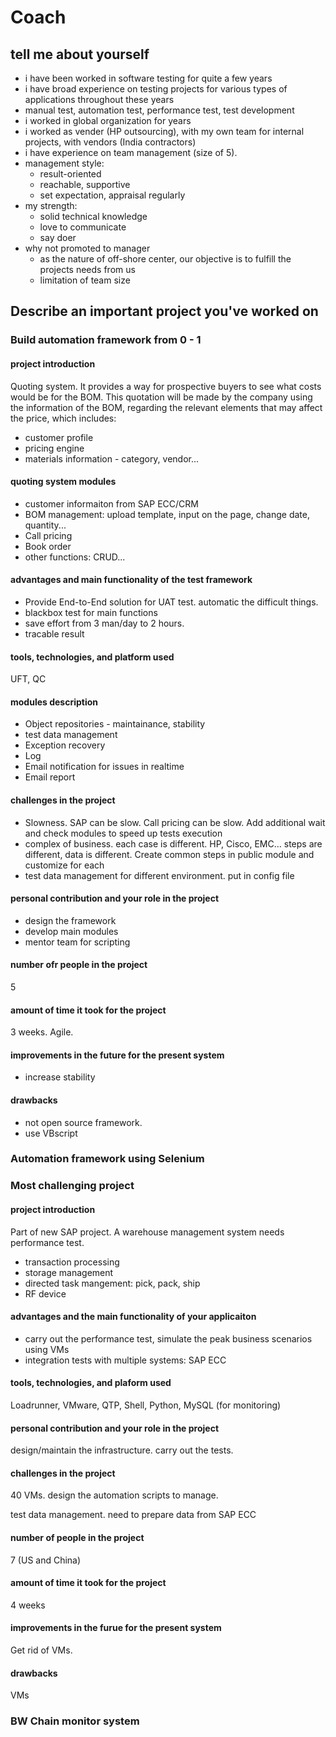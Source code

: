 # Coach

## tell me about yourself

* i have been worked in software testing for quite a few years
* i have broad experience on testing projects for various types of applications throughout these years
* manual test, automation test, performance test, test development
* i worked in global organization for years
* i worked as vender (HP outsourcing), with my own team for internal projects, with vendors (India contractors)
* i have experience on team management (size of 5).
* management style:
  * result-oriented
  * reachable, supportive
  * set expectation, appraisal regularly
* my strength:
  * solid technical knowledge
  * love to communicate
  * say doer
* why not promoted to manager
  * as the nature of off-shore center, our objective is to fulfill the projects needs from us
  * limitation of team size

## Describe an important project you've worked on

### Build automation framework from 0 - 1

#### project introduction

Quoting system. It provides a way for prospective buyers to see what costs would be for the BOM. This quotation will be made by the company using the information of the BOM, regarding the relevant elements that may affect the price, which includes:

* customer profile
* pricing engine
* materials information - category, vendor...

#### quoting system modules

* customer informaiton from SAP ECC/CRM
* BOM management: upload template, input on the page, change date, quantity...
* Call pricing
* Book order
* other functions: CRUD...

#### advantages and main functionality of the test framework

* Provide End-to-End solution for UAT test. automatic the difficult things.
* blackbox test for main functions
* save effort from 3 man/day to 2 hours.
* tracable result

#### tools, technologies, and platform used

UFT, QC

#### modules description

* Object repositories - maintainance, stability
* test data management
* Exception recovery
* Log
* Email notification for issues in realtime
* Email report

#### challenges in the project

* Slowness. SAP can be slow. Call pricing can be slow. Add additional wait and check modules to speed up tests execution
* complex of business. each case is different. HP, Cisco, EMC… steps are different, data is different. Create common steps in public module and customize for each
* test data management for different environment. put in config file

#### personal contribution and your role in the project

* design the framework
* develop main modules
* mentor team for scripting

#### number ofr people in the project

5

#### amount of time it took for the project

3 weeks. Agile.

#### improvements in the future for the present system

* increase stability

#### drawbacks

* not open source framework.
* use VBscript

### Automation framework using Selenium

### Most challenging project

#### project introduction

Part of new SAP project. A warehouse management system needs performance test.

* transaction processing
* storage management
* directed task mangement: pick, pack, ship
* RF device

#### advantages and the main functionality of your applicaiton

* carry out the performance test, simulate the peak business scenarios using VMs
* integration tests with multiple systems: SAP ECC

#### tools, technologies, and plaform used

Loadrunner, VMware, QTP, Shell, Python, MySQL (for monitoring)

#### personal contribution and your role in the project

design/maintain the infrastructure. carry out the tests. 

#### challenges in the project

40 VMs. design the automation scripts to manage.

test data management. need to prepare data from SAP ECC

#### number of people in the project

7 (US and China)

#### amount of time it took for the project

4 weeks

#### improvements in the furue for the present system

Get rid of VMs.

#### drawbacks

VMs

### BW Chain monitor system

